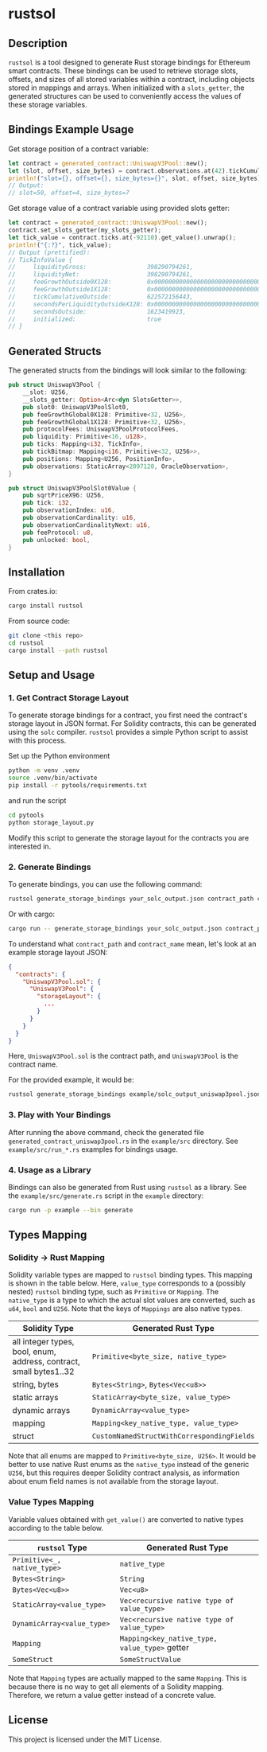 # rustsol

## Description

`rustsol` is a tool designed to generate Rust storage bindings for Ethereum smart contracts.
These bindings can be used to retrieve storage slots, offsets, and sizes of all stored variables within a contract, including objects stored in mappings and arrays.
When initialized with a `slots_getter`, the generated structures can be used to conveniently access the values of these storage variables.


## Bindings Example Usage

Get storage position of a contract variable:
```rust
let contract = generated_contract::UniswapV3Pool::new();
let (slot, offset, size_bytes) = contract.observations.at(42).tickCumulative.position();
println!("slot={}, offset={}, size_bytes={}", slot, offset, size_bytes);
// Output:
// slot=50, offset=4, size_bytes=7
```

Get storage value of a contract variable using provided slots getter:
```rust
let contract = generated_contract::UniswapV3Pool::new();
contract.set_slots_getter(my_slots_getter);
let tick_value = contract.ticks.at(-92110).get_value().unwrap();
println!("{:?}", tick_value);
// Output (prettified):
// TickInfoValue {
//     liquidityGross:                 398290794261,
//     liquidityNet:                   398290794261,
//     feeGrowthOutside0X128:          0x0000000000000000000000000000000000000b73d798604f1b0cd4f1d544c646_U256,
//     feeGrowthOutside1X128:          0x000000000000000000000000000000f2a960acbe8891e526c025b819077f15ae_U256,
//     tickCumulativeOutside:          622572156443,
//     secondsPerLiquidityOutsideX128: 0x0000000000000000000000000000000000000001e576ee66a9d9f002e36fad4c_U256,
//     secondsOutside:                 1623419923,
//     initialized:                    true
// }
```

## Generated Structs

The generated structs from the bindings will look similar to the following:

```rust
pub struct UniswapV3Pool {
    __slot: U256,
    __slots_getter: Option<Arc<dyn SlotsGetter>>,
    pub slot0: UniswapV3PoolSlot0,
    pub feeGrowthGlobal0X128: Primitive<32, U256>,
    pub feeGrowthGlobal1X128: Primitive<32, U256>,
    pub protocolFees: UniswapV3PoolProtocolFees,
    pub liquidity: Primitive<16, u128>,
    pub ticks: Mapping<i32, TickInfo>,
    pub tickBitmap: Mapping<i16, Primitive<32, U256>>,
    pub positions: Mapping<U256, PositionInfo>,
    pub observations: StaticArray<2097120, OracleObservation>,
}

pub struct UniswapV3PoolSlot0Value {
    pub sqrtPriceX96: U256,
    pub tick: i32,
    pub observationIndex: u16,
    pub observationCardinality: u16,
    pub observationCardinalityNext: u16,
    pub feeProtocol: u8,
    pub unlocked: bool,
}
```

## Installation

From crates.io:

```bash
cargo install rustsol
```

From source code:

```bash
git clone <this repo>
cd rustsol
cargo install --path rustsol
```

## Setup and Usage

### 1. Get Contract Storage Layout

To generate storage bindings for a contract, you first need the contract's storage layout in JSON format.
For Solidity contracts, this can be generated using the `solc` compiler.
`rustsol` provides a simple Python script to assist with this process.

Set up the Python environment
```bash
python -m venv .venv
source .venv/bin/activate
pip install -r pytools/requirements.txt
```

and run the script
```bash
cd pytools
python storage_layout.py
```

Modify this script to generate the storage layout for the contracts you are interested in.

### 2. Generate Bindings

To generate bindings, you can use the following command:

```bash
rustsol generate_storage_bindings your_solc_output.json contract_path contract_name generated_contract.rs
```

Or with cargo:

```bash
cargo run -- generate_storage_bindings your_solc_output.json contract_path contract_name generated_contract.rs
```

To understand what `contract_path` and `contract_name` mean, let's look at an example storage layout JSON:

```json
{
  "contracts": {
    "UniswapV3Pool.sol": {
      "UniswapV3Pool": {
        "storageLayout": {
          ...
        }
      }
    }
  }
}
```

Here, `UniswapV3Pool.sol` is the contract path, and `UniswapV3Pool` is the contract name.

For the provided example, it would be:

```bash
rustsol generate_storage_bindings example/solc_output_uniswap3pool.json UniswapV3Pool.sol UniswapV3Pool example/src/generated_contract_uniswap3pool.rs
```

### 3. Play with Your Bindings

After running the above command, check the generated file `generated_contract_uniswap3pool.rs` in the `example/src` directory.
See `example/src/run_*.rs` examples for bindings usage.

### 4. Usage as a Library

Bindings can also be generated from Rust using `rustsol` as a library.
See the `example/src/generate.rs` script in the `example` directory:

```bash
cargo run -p example --bin generate
```


## Types Mapping
### Solidity -> Rust Mapping
Solidity variable types are mapped to `rustsol` binding types.
This mapping is shown in the table below.
Here, `value_type` corresponds to a (possibly nested) `rustsol` binding type, such as `Primitive` or `Mapping`.
The `native_type` is a type to which the actual slot values are converted, such as `u64`, `bool` and `U256`.
Note that the keys of `Mappings` are also native types.

| Solidity Type                                                           | Generated Rust Type                        |
|-------------------------------------------------------------------------|--------------------------------------------|
| all integer types, bool, enum,<br/> address, contract, small bytes1..32 | `Primitive<byte_size, native_type>`        |
| string, bytes                                                           | `Bytes<String>`, `Bytes<Vec<u8>>`          |
| static arrays                                                           | `StaticArray<byte_size, value_type>`       |
| dynamic arrays                                                          | `DynamicArray<value_type>`                 |
| mapping                                                                 | `Mapping<key_native_type, value_type>`     |
| struct                                                                  | `CustomNamedStructWithCorrespondingFields` |

Note that all enums are mapped to `Primitive<byte_size, U256>`.
It would be better to use native Rust enums as the `native_type` instead of the generic `U256`,
but this requires deeper Solidity contract analysis,
as information about enum field names is not available from the storage layout.


### Value Types Mapping
Variable values obtained with `get_value()` are converted to native types according to the table below.

| `rustsol` Type              | Generated Rust Type                           |
|-----------------------------|-----------------------------------------------|
| `Primitive<_, native_type>` | `native_type`                                 |
| `Bytes<String>`             | `String`                                      |
| `Bytes<Vec<u8>>`            | `Vec<u8>`                                     |
| `StaticArray<value_type>`   | `Vec<recursive native type of value_type>`    |
| `DynamicArray<value_type>`  | `Vec<recursive native type of value_type>`    |
| `Mapping`                   | `Mapping<key_native_type, value_type>` getter |
| `SomeStruct`                | `SomeStructValue`                             |

Note that `Mapping` types are actually mapped to the same `Mapping`.
This is because there is no way to get all elements of a Solidity mapping.
Therefore, we return a value getter instead of a concrete value.


## License

This project is licensed under the MIT License.
